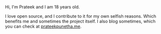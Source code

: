Hi, I'm Prateek and I am 18 years old.

I love open source, and I contribute to it for my own selfish reasons. Which benefits me and sometimes the project itself. I also blog sometimes, which you can check at [prateekpunetha.me](https://prateekpunetha.me).
